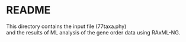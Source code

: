 # README

This directory contains the input file (77taxa.phy)  
and the results of ML analysis of the gene order data 
using RAxML-NG.


